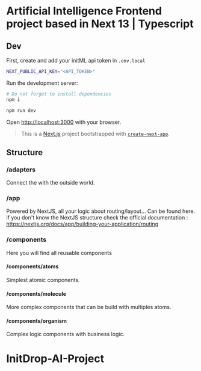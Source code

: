 # Artificial Intelligence Frontend project based in Next 13 | Typescript

## Dev

First, create and add your initML api token in `.env.local`

```bash
NEXT_PUBLIC_API_KEY="<API_TOKEN>"
```

Run the development server:

```bash
# Do not forget to install dependencies
npm i

npm run dev
```

Open [http://localhost:3000](http://localhost:3000) with your browser.

> This is a [Next.js](https://nextjs.org/) project bootstrapped with [`create-next-app`](https://github.com/vercel/next.js/tree/canary/packages/create-next-app).

## Structure

### /adapters

Connect the with the outside world.

### /app

Powered by NextJS, all your logic about routing/layout... Can be found here. if you don't know the NextJS structure check the official documentation : https://nextjs.org/docs/app/building-your-application/routing

### /components

Here you will find all reusable components

#### /components/atoms

Simplest atomic components.

#### /components/molecule

More complex components that can be build with multiples atoms.

#### /components/organism

Complex logic components with business logic.
# InitDrop-AI-Project
